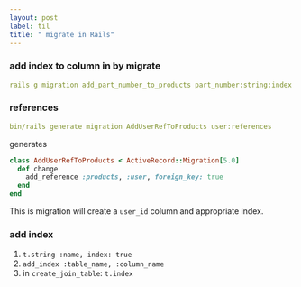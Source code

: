 ```yaml
---
layout: post
label: til
title: " migrate in Rails"
---
```


### add index to column in by migrate
```yml
rails g migration add_part_number_to_products part_number:string:index
```
### references
```yml
bin/rails generate migration AddUserRefToProducts user:references 
```
generates
```ruby
class AddUserRefToProducts < ActiveRecord::Migration[5.0]
  def change
    add_reference :products, :user, foreign_key: true
  end
end
```
This is migration will create a `user_id` column and appropriate index.

### add index
1. `t.string :name, index: true`
2. `add_index :table_name, :column_name`
3. in `create_join_table`:
`t.index `
  

